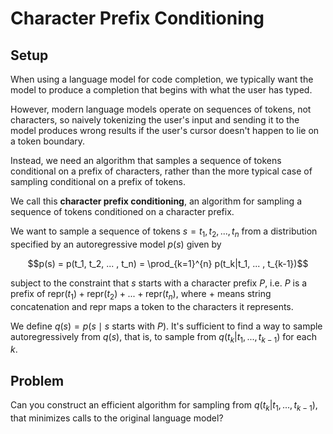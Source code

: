 # Character Prefix Conditioning

## Setup

When using a language model for code completion, we typically want the model to produce a completion that begins with what the user has typed.

However, modern language models operate on sequences of tokens, not characters, so naively tokenizing the user's input and sending it to the model produces wrong results if the user's cursor doesn't happen to lie on a token boundary.

Instead, we need an algorithm that samples a sequence of tokens conditional on a prefix of characters, rather than the more typical case of sampling conditional on a prefix of tokens.

We call this **character prefix conditioning**, an algorithm for sampling a sequence of tokens conditioned on a character prefix.

We want to sample a sequence of tokens $s = t_1, t_2, ... , t_n$ from a distribution specified by an autoregressive model $p(s)$ given by

$$p(s) = p(t_1, t_2, ... , t_n) = \prod_{k=1}^{n} p(t_k|t_1, ... , t_{k-1})$$

subject to the constraint that $s$ starts with a character prefix $P$, i.e. $P$ is a prefix of $\text{repr}(t_1) + \text{repr}(t_2) + ... + \text{repr}(t_n)$, where $+$ means string concatenation and $\text{repr}$ maps a token to the characters it represents.

We define $q(s) = p(s \mid s \text{ starts with } P)$. It's sufficient to find a way to sample autoregressively from $q(s)$, that is, to sample from $q(t_k|t_1, ... , t_{k-1})$ for each $k$.

## Problem

Can you construct an efficient algorithm for sampling from $q(t_k|t_1, ... , t_{k-1})$, that minimizes calls to the original language model?

